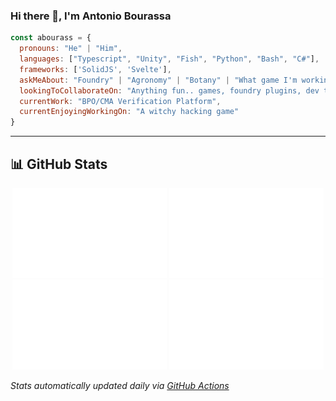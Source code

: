 ### Hi there 👋, I'm Antonio Bourassa

```javascript
const abourass = {
  pronouns: "He" | "Him",
  languages: ["Typescript", "Unity", "Fish", "Python", "Bash", "C#"],
  frameworks: ['SolidJS', 'Svelte'],
  askMeAbout: "Foundry" | "Agronomy" | "Botany" | "What game I'm working on",
  lookingToCollaborateOn: "Anything fun.. games, foundry plugins, dev tools, you name it",
  currentWork: "BPO/CMA Verification Platform",
  currentEnjoyingWorkingOn: "A witchy hacking game"
}
```

---

## 📊 GitHub Stats

<div align="center">
  <img src="https://github.com/Abourass/github-stats/blob/master/generated/overview.svg#gh-dark-mode-only" alt="GitHub Stats" width="49%" />
  <img src="https://github.com/Abourass/github-stats/blob/master/generated/languages.svg#gh-dark-mode-only" alt="Top Languages" width="49%" />
  <img src="https://github.com/Abourass/github-stats/blob/master/generated/overview.svg#gh-light-mode-only" alt="GitHub Stats" width="49%" />
  <img src="https://github.com/Abourass/github-stats/blob/master/generated/languages.svg#gh-light-mode-only" alt="Top Languages" width="49%" />
</div>

*Stats automatically updated daily via [GitHub Actions](https://github.com/Abourass/github-stats)*
